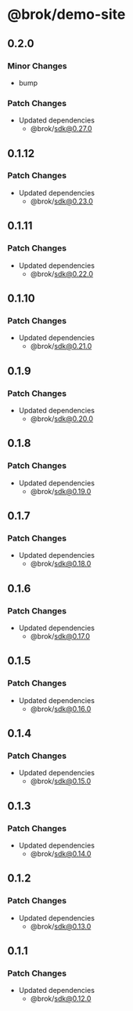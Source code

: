 # @brok/demo-site

## 0.2.0

### Minor Changes

- bump

### Patch Changes

- Updated dependencies
  - @brok/sdk@0.27.0

## 0.1.12

### Patch Changes

- Updated dependencies
  - @brok/sdk@0.23.0

## 0.1.11

### Patch Changes

- Updated dependencies
  - @brok/sdk@0.22.0

## 0.1.10

### Patch Changes

- Updated dependencies
  - @brok/sdk@0.21.0

## 0.1.9

### Patch Changes

- Updated dependencies
  - @brok/sdk@0.20.0

## 0.1.8

### Patch Changes

- Updated dependencies
  - @brok/sdk@0.19.0

## 0.1.7

### Patch Changes

- Updated dependencies
  - @brok/sdk@0.18.0

## 0.1.6

### Patch Changes

- Updated dependencies
  - @brok/sdk@0.17.0

## 0.1.5

### Patch Changes

- Updated dependencies
  - @brok/sdk@0.16.0

## 0.1.4

### Patch Changes

- Updated dependencies
  - @brok/sdk@0.15.0

## 0.1.3

### Patch Changes

- Updated dependencies
  - @brok/sdk@0.14.0

## 0.1.2

### Patch Changes

- Updated dependencies
  - @brok/sdk@0.13.0

## 0.1.1

### Patch Changes

- Updated dependencies
  - @brok/sdk@0.12.0
